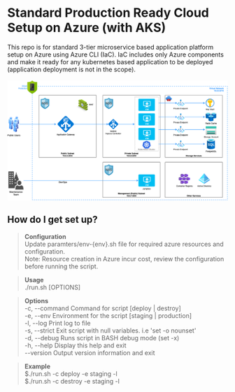 # Standard Production Ready Cloud Setup on Azure (with AKS) #
This repo is for standard 3-tier microservice based application platform setup on Azure using Azure CLI (IaC). IaC includes only Azure components and make it ready for any kubernetes based application to be deployed (application deployment is not in the scope). <br/><br/>
![plot](./architecture/network_topology.png)

## How do I get set up? ##

> **Configuration**  <br/>
Update paramters/env-{env}.sh file for required azure resources and configuration. <br/>
Note: Resource creation in Azure incur cost, review the configuration before running the script.

> **Usage**  <br/>
./run.sh [OPTIONS]

> **Options** <br/>
-c, --command     Command for script [deploy | destroy] <br/>
-e, --env         Environment for the script [staging | production] <br/>
-l, --log         Print log to file <br/>
-s, --strict      Exit script with null variables.  i.e 'set -o nounset' <br/>
-d, --debug       Runs script in BASH debug mode (set -x) <br/>
-h, --help        Display this help and exit <br/>
--version         Output version information and exit <br/>

> **Example** <br/>
$./run.sh -c deploy -e staging -l <br/>
$./run.sh -c destroy -e staging -l <br/>